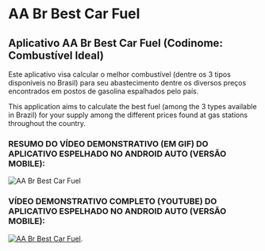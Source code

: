 # AA Br Best Car Fuel

## Aplicativo AA Br Best Car Fuel (Codinome: Combustível Ideal)

Este aplicativo visa calcular o melhor combustível (dentre os 3 tipos disponíveis no Brasil) para seu abastecimento dentre os diversos preços encontrados em postos de gasolina espalhados pelo país.

This application aims to calculate the best fuel (among the 3 types available in Brazil) for your supply among the different prices found at gas stations throughout the country.

### RESUMO DO VÍDEO DEMONSTRATIVO (EM GIF) DO APLICATIVO ESPELHADO NO ANDROID AUTO (VERSÃO MOBILE):
![AA Br Best Car Fuel](https://github.com/MarceloTinoco/AA_Br_Best_Car_Fuel/blob/master/AA_Br_COMBUST%C3%8DVEL_IDEAL_GIF.gif)

### VÍDEO DEMONSTRATIVO COMPLETO (YOUTUBE) DO APLICATIVO ESPELHADO NO ANDROID AUTO (VERSÃO MOBILE):
[![AA Br Best Car Fuel](https://marcelotinocotechnology.com/wp-content/uploads/CI-IMG.png)](https://www.youtube.com/watch?v=jkN3AQZ-C7s).
